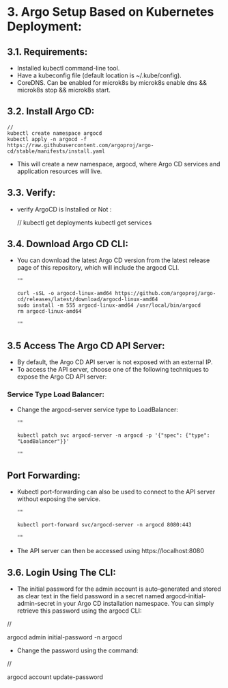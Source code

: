 
# 3. Argo Setup Based on Kubernetes Deployment:



## 3.1. Requirements:

+ Installed kubectl command-line tool.
+ Have a kubeconfig file (default location is ~/.kube/config).
+ CoreDNS. Can be enabled for microk8s by microk8s enable dns && microk8s stop && microk8s start.


## 3.2. Install Argo CD:

    //
    kubectl create namespace argocd
    kubectl apply -n argocd -f https://raw.githubusercontent.com/argoproj/argo-cd/stable/manifests/install.yaml
   

+ This will create a new namespace, argocd, where Argo CD services and application resources will live.


## 3.3. Verify:

+ verify ArgoCD is Installed or Not :

     //
     kubectl  get deployments
     kubectl  get services 
    


## 3.4. Download Argo CD CLI:

+ You can download the latest Argo CD version from the latest release page of this repository, which will include the argocd CLI.

     
	'''
	
      curl -sSL -o argocd-linux-amd64 https://github.com/argoproj/argo-cd/releases/latest/download/argocd-linux-amd64
      sudo install -m 555 argocd-linux-amd64 /usr/local/bin/argocd
      rm argocd-linux-amd64
    '''


## 3.5 Access The Argo CD API Server:


+ By default, the Argo CD API server is not exposed with an external IP. 
+ To access the API server, choose one of the following techniques to expose the Argo CD API server:


### Service Type Load Balancer:

+ Change the argocd-server service type to LoadBalancer:

   '''
   
      kubectl patch svc argocd-server -n argocd -p '{"spec": {"type": "LoadBalancer"}}'
   '''


##  Port Forwarding:

+ Kubectl port-forwarding can also be used to connect to the API server without exposing the service.

   '''
  
      kubectl port-forward svc/argocd-server -n argocd 8080:443
   '''
  
+ The API server can then be accessed using https://localhost:8080


## 3.6. Login Using The CLI:

+ The initial password for the admin account is auto-generated and stored as clear text in the field password in a secret named 
  argocd-initial-admin-secret in your Argo CD installation namespace. You can simply retrieve this password using the argocd CLI:

 // 
 
 argocd admin initial-password -n argocd

+ Change the password using the command:
 
 //
 
 argocd account update-password


